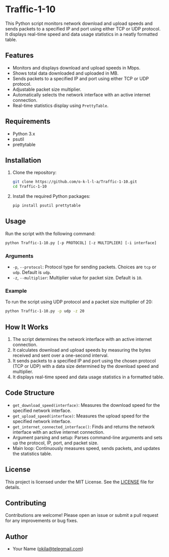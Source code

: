 
# Traffic-1-10

This Python script monitors network download and upload speeds and sends packets to a specified IP and port using either TCP or UDP protocol. It displays real-time speed and data usage statistics in a neatly formatted table.

## Features

- Monitors and displays download and upload speeds in Mbps.
- Shows total data downloaded and uploaded in MB.
- Sends packets to a specified IP and port using either TCP or UDP protocol.
- Adjustable packet size multiplier.
- Automatically selects the network interface with an active internet connection.
- Real-time statistics display using `PrettyTable`.

## Requirements

- Python 3.x
- psutil
- prettytable

## Installation

1. Clone the repository:
    ```bash
    git clone https://github.com/o-k-l-l-a/Traffic-1-10.git
    cd Traffic-1-10
    ```

2. Install the required Python packages:
    ```bash
    pip install psutil prettytable
    ```

## Usage

Run the script with the following command:

```bash
python Traffic-1-10.py [-p PROTOCOL] [-z MULTIPLIER] [-i interface]
```

### Arguments

- `-p`, `--protocol`: Protocol type for sending packets. Choices are `tcp` or `udp`. Default is `udp`.
- `-z`, `--multiplier`: Multiplier value for packet size. Default is `10`.

### Example

To run the script using UDP protocol and a packet size multiplier of 20:

```bash
python Traffic-1-10.py -p udp -z 20
```

## How It Works

1. The script determines the network interface with an active internet connection.
2. It calculates download and upload speeds by measuring the bytes received and sent over a one-second interval.
3. It sends packets to a specified IP and port using the chosen protocol (TCP or UDP) with a data size determined by the download speed and multiplier.
4. It displays real-time speed and data usage statistics in a formatted table.

## Code Structure

- `get_download_speed(interface)`: Measures the download speed for the specified network interface.
- `get_upload_speed(interface)`: Measures the upload speed for the specified network interface.
- `get_internet_connected_interface()`: Finds and returns the network interface with an active internet connection.
- Argument parsing and setup: Parses command-line arguments and sets up the protocol, IP, port, and packet size.
- Main loop: Continuously measures speed, sends packets, and updates the statistics table.

## License

This project is licensed under the MIT License. See the [LICENSE](LICENSE) file for details.

## Contributing

Contributions are welcome! Please open an issue or submit a pull request for any improvements or bug fixes.

## Author

- Your Name (okila@telegmail.com)

